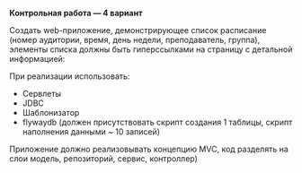 **Контрольная работа — 4 вариант**

Создать web-приложение, демонстрирующее список расписание (номер аудитории, время, день недели, преподаватель, группа), элементы списка должны быть гиперссылками на страницу с детальной информацией:

При реализации использовать:
- Сервлеты
- JDBC
- Шаблонизатор
- flywaydb (должен присутствовать скрипт создания 1 таблицы, скрипт наполнения данными ~ 10 записей)

Приложение должно реализовывать концепцию MVC, код разделять на слои модель, репозиторий, сервис, контроллер)
